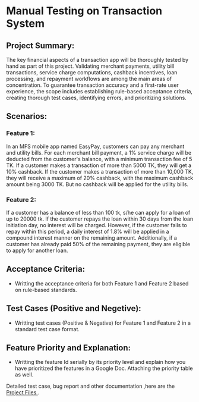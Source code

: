 # Manual Testing on Transaction System
## Project Summary:
The key financial aspects of a transaction app will be thoroughly tested by hand as part of this project. Validating merchant payments, utility bill transactions, service charge computations, cashback incentives, loan processing, and repayment workflows are among the main areas of concentration. To guarantee transaction accuracy and a first-rate user experience, the scope includes establishing rule-based acceptance criteria, creating thorough test cases, identifying errors, and prioritizing solutions.

## Scenarios:
### Feature 1:
In an MFS mobile app named EasyPay, customers can pay any merchant and utility bills. For each merchant bill payment, a 1% service charge will be deducted from the customer's balance, with a minimum transaction fee of 5 TK. If a customer makes a transaction of more than 5000 TK, they will get a 10% cashback. If the customer makes a transaction of more than 10,000 TK, they will receive a maximum of 20% cashback, with the maximum cashback amount being 3000 TK. But no cashback will be applied for the utility bills.

### Feature 2:
If a customer has a balance of less than 100 tk, s/he can apply for a loan of up to 20000 tk. If the customer repays the loan within 30 days from the loan initiation day, no interest will be charged. However, if the customer fails to repay within this period, a daily interest of 1.8% will be applied in a compound interest manner on the remaining amount. Additionally, if a customer has already paid 50% of the remaining payment, they are eligible to apply for another loan.

## Acceptance Criteria:
- Writting the acceptance criteria for both Feature 1 and Feature 2 based on rule-based standards.

## Test Cases (Positive and Negetive):
- Writting test cases (Positive & Negative) for Feature 1 and Feature 2 in a standard test case format.

## Feature Priority and Explanation:
- Writting the feature Id serially by its priority level and explain how you have prioritized the features in a Google Doc.
Attaching the priority table as well.



 Detailed test case, bug report and other documentation ,here are the [Project Files ](https://drive.google.com/drive/folders/1p8GTB1VR42rvKTqro2PRWE73ccwJK-p8?usp=sharing).
